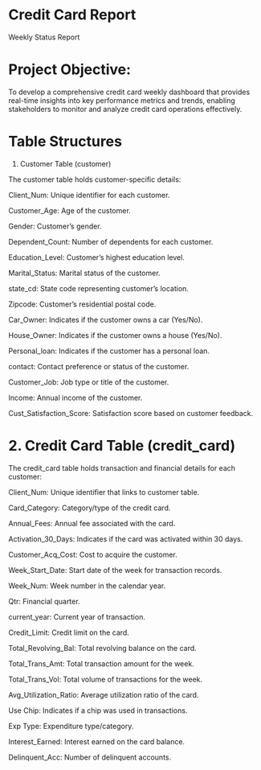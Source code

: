 # Credit Card Report 

Weekly Status Report

# Project Objective:
To develop a comprehensive credit card weekly dashboard that provides real-time insights into key performance metrics and trends, enabling stakeholders to monitor and analyze credit card operations effectively.

# Table Structures
1. Customer Table (customer)

The customer table holds customer-specific details:

Client_Num: Unique identifier for each customer.

Customer_Age: Age of the customer.

Gender: Customer’s gender.

Dependent_Count: Number of dependents for each customer.

Education_Level: Customer’s highest education level.

Marital_Status: Marital status of the customer.

state_cd: State code representing customer’s location.

Zipcode: Customer’s residential postal code.

Car_Owner: Indicates if the customer owns a car (Yes/No).

House_Owner: Indicates if the customer owns a house (Yes/No).

Personal_loan: Indicates if the customer has a personal loan.

contact: Contact preference or status of the customer.

Customer_Job: Job type or title of the customer.

Income: Annual income of the customer.

Cust_Satisfaction_Score: Satisfaction score based on customer feedback.

# 2. Credit Card Table (credit_card)

The credit_card table holds transaction and financial details for each customer:

Client_Num: Unique identifier that links to customer table.

Card_Category: Category/type of the credit card.

Annual_Fees: Annual fee associated with the card.

Activation_30_Days: Indicates if the card was activated within 30 days.

Customer_Acq_Cost: Cost to acquire the customer.

Week_Start_Date: Start date of the week for transaction records.

Week_Num: Week number in the calendar year.

Qtr: Financial quarter.

current_year: Current year of transaction.

Credit_Limit: Credit limit on the card.

Total_Revolving_Bal: Total revolving balance on the card.

Total_Trans_Amt: Total transaction amount for the week.

Total_Trans_Vol: Total volume of transactions for the week.

Avg_Utilization_Ratio: Average utilization ratio of the card.

Use Chip: Indicates if a chip was used in transactions.

Exp Type: Expenditure type/category.

Interest_Earned: Interest earned on the card balance.

Delinquent_Acc: Number of delinquent accounts.
